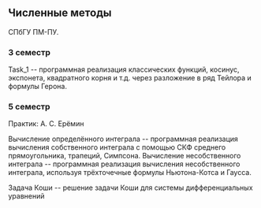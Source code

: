 ## Численные методы
СПбГУ ПМ-ПУ.

### 3 семестр
Task_1 -- программная реализация классических функций, косинус, экспонета, квадратного корня и т.д. через разложение в ряд Тейлора и формулы Герона.

### 5 семестр
Практик: А. С. Ерёмин

Вычисление определённого интеграла -- программная реализация вычисления собственного интеграла с помощью СКФ среднего прямоугольника, трапеций, Симпсона.
Вычисление несобственного интеграла -- программная реализация вычисления несобственного интеграла, используя трёхточечные формулы Ньютона-Котса и Гаусса.

Задача Коши -- решение задачи Коши для системы дифференциальных уравнений
